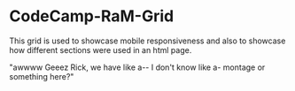# CodeCamp-RaM-Grid

This grid is used to showcase mobile responsiveness and also to showcase how different sections were used in an html page.

"awwww Geeez Rick, we have like a-- I don't know like a- montage or something here?"
